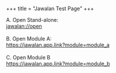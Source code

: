 +++
title = "Jawalan Test Page"
+++

A. Open Stand-alone:<br>
<a href="jawalan://open">jawalan://open</a>
<br><br>
B. Open Module A:<br>
<a href="https://jawalan.app.link?module=module_a">https://jawalan.app.link?module=module_a</a>
<br><br>
C. Open Module B<br>
<a href="https://jawalan.app.link?module=module_b">https://jawalan.app.link?module=module_b</a>
<br><br>
